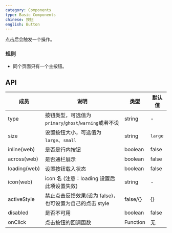 ```yaml
---
category: Components
type: Basic Components
chinese: 按钮
english: Button
---
```


点击后会触发一个操作。

### 规则
- 同个页面只有一个主按钮。


## API

| 成员        | 说明           | 类型      | 默认值       |
|------------|----------------|--------------------|--------------|
| type       | 按钮类型，可选值为`primary`/`ghost`/`warning`或者不设     |   string   |   -  |
| size       | 设置按钮大小，可选值为`large`、`small` | string | `large`|
| inline(web)     | 是否是行内按钮   | boolean |   false  |
| across(web)     | 是否通栏展示  | boolean |   false  |
| loading(web)	   | 设置按钮载入状态	  | boolean	 | false |
| icon(web)     | icon 名 (注意：loading 设置后此项设置失效)  | string |   -  |
| activeStyle  | 禁止点击反馈效果(设为 false)，也可设置为自己的点击 style | false/{} | {} |
| disabled   | 是否不可用      | boolean |    false  |
| onClick    | 点击按钮的回调函数 | Function|   无  |
